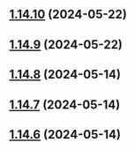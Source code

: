 ## [1.14.10](https://github.com/msobiecki/algorithm/compare/v1.14.9...v1.14.10) (2024-05-22)



## [1.14.9](https://github.com/msobiecki/algorithm/compare/v1.14.8...v1.14.9) (2024-05-22)



## [1.14.8](https://github.com/msobiecki/algorithm/compare/v1.14.7...v1.14.8) (2024-05-14)



## [1.14.7](https://github.com/msobiecki/algorithm/compare/v1.14.6...v1.14.7) (2024-05-14)



## [1.14.6](https://github.com/msobiecki/algorithm/compare/v1.14.5...v1.14.6) (2024-05-14)



